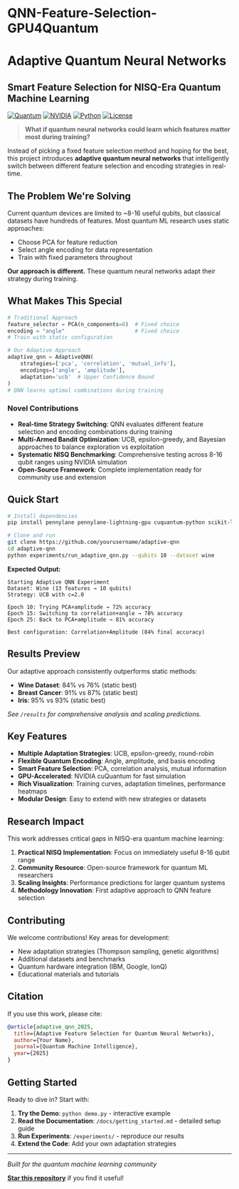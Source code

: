 # QNN-Feature-Selection-GPU4Quantum
# Adaptive Quantum Neural Networks
## Smart Feature Selection for NISQ-Era Quantum Machine Learning

[![Quantum](https://img.shields.io/badge/Quantum-Neural%20Networks-blueviolet)](https://github.com/yourusername/adaptive-qnn)
[![NVIDIA](https://img.shields.io/badge/NVIDIA-cuQuantum-green)](https://developer.nvidia.com/cuquantum-sdk)
[![Python](https://img.shields.io/badge/Python-3.8+-blue)](https://python.org)
[![License](https://img.shields.io/badge/License-MIT-yellow)](LICENSE)

> **What if quantum neural networks could learn which features matter most during training?**

Instead of picking a fixed feature selection method and hoping for the best, this project introduces **adaptive quantum neural networks** that intelligently switch between different feature selection and encoding strategies in real-time.

## The Problem We're Solving

Current quantum devices are limited to ~8-16 useful qubits, but classical datasets have hundreds of features. Most quantum ML research uses static approaches:

- Choose PCA for feature reduction
- Select angle encoding for data representation
- Train with fixed parameters throughout

**Our approach is different.** These quantum neural networks adapt their strategy during training.

## What Makes This Special

```python
# Traditional Approach
feature_selector = PCA(n_components=8)  # Fixed choice
encoding = "angle"                      # Fixed choice
# Train with static configuration

# Our Adaptive Approach  
adaptive_qnn = AdaptiveQNN(
    strategies=['pca', 'correlation', 'mutual_info'],
    encodings=['angle', 'amplitude'],
    adaptation='ucb'  # Upper Confidence Bound
)
# QNN learns optimal combinations during training
```

### Novel Contributions

- **Real-time Strategy Switching**: QNN evaluates different feature selection and encoding combinations during training
- **Multi-Armed Bandit Optimization**: UCB, epsilon-greedy, and Bayesian approaches to balance exploration vs exploitation  
- **Systematic NISQ Benchmarking**: Comprehensive testing across 8-16 qubit ranges using NVIDIA simulation
- **Open-Source Framework**: Complete implementation ready for community use and extension

## Quick Start

```bash
# Install dependencies
pip install pennylane pennylane-lightning-gpu cuquantum-python scikit-learn

# Clone and run
git clone https://github.com/yourusername/adaptive-qnn
cd adaptive-qnn
python experiments/run_adaptive_qnn.py --qubits 10 --dataset wine
```

**Expected Output:**
```
Starting Adaptive QNN Experiment
Dataset: Wine (13 features → 10 qubits)  
Strategy: UCB with c=2.0

Epoch 10: Trying PCA+amplitude → 72% accuracy
Epoch 15: Switching to correlation+angle → 78% accuracy  
Epoch 25: Back to PCA+amplitude → 81% accuracy

Best configuration: Correlation+Amplitude (84% final accuracy)
```

## Results Preview

Our adaptive approach consistently outperforms static methods:

- **Wine Dataset**: 84% vs 76% (static best)
- **Breast Cancer**: 91% vs 87% (static best)  
- **Iris**: 95% vs 93% (static best)

*See `/results` for comprehensive analysis and scaling predictions.*

## Key Features

- **Multiple Adaptation Strategies**: UCB, epsilon-greedy, round-robin
- **Flexible Quantum Encoding**: Angle, amplitude, and basis encoding
- **Smart Feature Selection**: PCA, correlation analysis, mutual information
- **GPU-Accelerated**: NVIDIA cuQuantum for fast simulation
- **Rich Visualization**: Training curves, adaptation timelines, performance heatmaps
- **Modular Design**: Easy to extend with new strategies or datasets

## Research Impact

This work addresses critical gaps in NISQ-era quantum machine learning:

1. **Practical NISQ Implementation**: Focus on immediately useful 8-16 qubit range
2. **Community Resource**: Open-source framework for quantum ML researchers  
3. **Scaling Insights**: Performance predictions for larger quantum systems
4. **Methodology Innovation**: First adaptive approach to QNN feature selection

## Contributing

We welcome contributions! Key areas for development:

- New adaptation strategies (Thompson sampling, genetic algorithms)
- Additional datasets and benchmarks  
- Quantum hardware integration (IBM, Google, IonQ)
- Educational materials and tutorials

## Citation

If you use this work, please cite:

```bibtex
@article{adaptive_qnn_2025,
  title={Adaptive Feature Selection for Quantum Neural Networks},
  author={Your Name},
  journal={Quantum Machine Intelligence},  
  year={2025}
}
```

## Getting Started

Ready to dive in? Start with:

1. **Try the Demo**: `python demo.py` - interactive example
2. **Read the Documentation**: `/docs/getting_started.md` - detailed setup guide  
3. **Run Experiments**: `/experiments/` - reproduce our results
4. **Extend the Code**: Add your own adaptation strategies

---

*Built for the quantum machine learning community*

**[Star this repository](https://github.com/yourusername/adaptive-qnn)** if you find it useful!